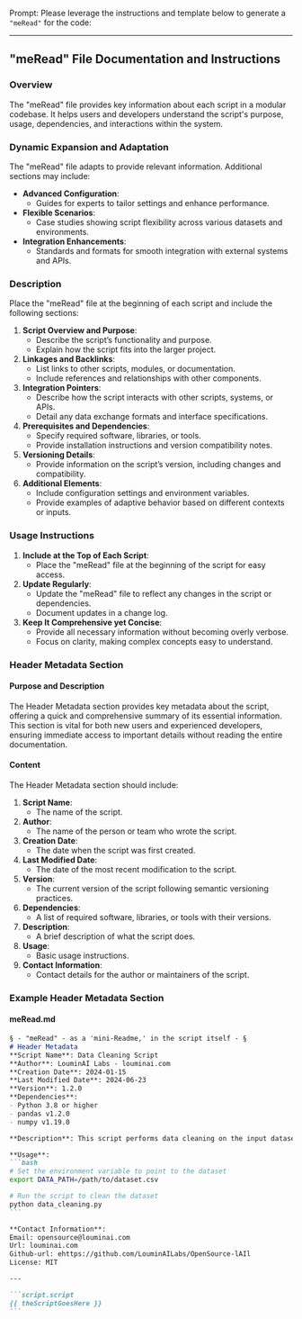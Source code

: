 Prompt: Please leverage the instructions and template below to generate a `"meRead"` for the code:

---

## "meRead" File Documentation and Instructions

### Overview

The "meRead" file provides key information about each script in a modular codebase. It helps users and developers understand the script's purpose, usage, dependencies, and interactions within the system.

### Dynamic Expansion and Adaptation

The "meRead" file adapts to provide relevant information. Additional sections may include:
- **Advanced Configuration**:
  - Guides for experts to tailor settings and enhance performance.
- **Flexible Scenarios**:
  - Case studies showing script flexibility across various datasets and environments.
- **Integration Enhancements**:
  - Standards and formats for smooth integration with external systems and APIs.

### Description

Place the "meRead" file at the beginning of each script and include the following sections:
1. **Script Overview and Purpose**:
   - Describe the script’s functionality and purpose.
   - Explain how the script fits into the larger project.
2. **Linkages and Backlinks**:
   - List links to other scripts, modules, or documentation.
   - Include references and relationships with other components.
3. **Integration Pointers**:
   - Describe how the script interacts with other scripts, systems, or APIs.
   - Detail any data exchange formats and interface specifications.
4. **Prerequisites and Dependencies**:
   - Specify required software, libraries, or tools.
   - Provide installation instructions and version compatibility notes.
5. **Versioning Details**:
   - Provide information on the script’s version, including changes and compatibility.
6. **Additional Elements**:
   - Include configuration settings and environment variables.
   - Provide examples of adaptive behavior based on different contexts or inputs.

### Usage Instructions

1. **Include at the Top of Each Script**:
   - Place the "meRead" file at the beginning of the script for easy access.
2. **Update Regularly**:
   - Update the "meRead" file to reflect any changes in the script or dependencies.
   - Document updates in a change log.
3. **Keep It Comprehensive yet Concise**:
   - Provide all necessary information without becoming overly verbose.
   - Focus on clarity, making complex concepts easy to understand.

### Header Metadata Section

#### Purpose and Description

The Header Metadata section provides key metadata about the script, offering a quick and comprehensive summary of its essential information. This section is vital for both new users and experienced developers, ensuring immediate access to important details without reading the entire documentation.

#### Content

The Header Metadata section should include:
1. **Script Name**:
   - The name of the script.
2. **Author**:
   - The name of the person or team who wrote the script.
3. **Creation Date**:
   - The date when the script was first created.
4. **Last Modified Date**:
   - The date of the most recent modification to the script.
5. **Version**:
   - The current version of the script following semantic versioning practices.
6. **Dependencies**:
   - A list of required software, libraries, or tools with their versions.
7. **Description**:
   - A brief description of what the script does.
8. **Usage**:
   - Basic usage instructions.
9. **Contact Information**:
   - Contact details for the author or maintainers of the script.

### Example Header Metadata Section

#### meRead.md

~~~markdown title:meRead.md
§ - "meRead" - as a 'mini-Readme,' in the script itself - §
# Header Metadata
**Script Name**: Data Cleaning Script
**Author**: LouminAI Labs - louminai.com
**Creation Date**: 2024-01-15
**Last Modified Date**: 2024-06-23
**Version**: 1.2.0
**Dependencies**:
- Python 3.8 or higher
- pandas v1.2.0
- numpy v1.19.0

**Description**: This script performs data cleaning on the input dataset, removing null values and standardizing column names. It ensures data quality and consistency for subsequent analysis.

**Usage**:
```bash
# Set the environment variable to point to the dataset
export DATA_PATH=/path/to/dataset.csv

# Run the script to clean the dataset
python data_cleaning.py
```

**Contact Information**: 
Email: opensource@louminai.com
Url: louminai.com
Github-url: ehttps://github.com/LouminAILabs/OpenSource-lAIl
License: MIT

---

```script.script
{{ theScriptGoesHere }}
```
